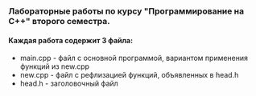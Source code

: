 ### Лабораторные работы по курсу "Программирование на C++" второго семестра.
#### Каждая работа содержит 3 файла:
- main.cpp - файл с основной программой, вариантом применения функций из new.cpp
- new.cpp - файл с рефлизацией функций, объявленных в head.h
- head.h - заголовочный файл
